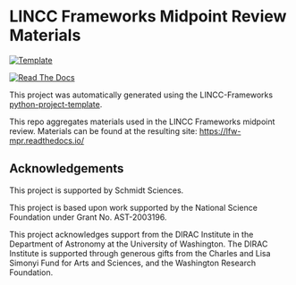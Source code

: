 # LINCC Frameworks Midpoint Review Materials

[![Template](https://img.shields.io/badge/Template-LINCC%20Frameworks%20Python%20Project%20Template-brightgreen)](https://lincc-ppt.readthedocs.io/en/latest/)

[![Read The Docs](https://img.shields.io/readthedocs/lfw-mpr)](https://lfw-mpr.readthedocs.io/)

This project was automatically generated using the LINCC-Frameworks 
[python-project-template](https://github.com/lincc-frameworks/python-project-template).

This repo aggregates materials used in the LINCC Frameworks midpoint review. 
Materials can be found at the resulting site: https://lfw-mpr.readthedocs.io/


## Acknowledgements

This project is supported by Schmidt Sciences.

This project is based upon work supported by the National Science Foundation under Grant No. AST-2003196.

This project acknowledges support from the DIRAC Institute in the Department of Astronomy at the University of Washington. The DIRAC Institute is supported through generous gifts from the Charles and Lisa Simonyi Fund for Arts and Sciences, and the Washington Research Foundation.
